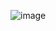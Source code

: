 ![image](https://github.com/qweeertyyyy/q-commands/assets/133780594/8ebbaac7-a401-4d16-b222-f49f3b43b26f)

